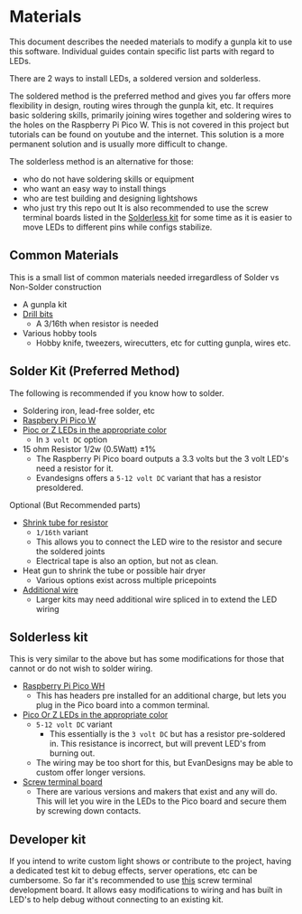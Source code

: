 # Materials

This document describes the needed materials to modify a gunpla kit to use this software.  Individual guides contain
specific list parts with regard to LEDs.

There are 2 ways to install LEDs, a soldered version and solderless.  

The soldered method is the preferred method and gives you far offers more flexibility in design, routing wires through
the gunpla kit, etc.  It requires basic soldering skills, primarily joining wires together and soldering wires to the
holes on the Raspberry Pi Pico W.  This is not covered in this project but tutorials can be found on youtube and the
internet.  This solution is a more permanent solution and is usually more difficult to change.

The solderless method is an alternative for those:

* who do not have soldering skills or equipment
* who want an easy way to install things
* who are test building and designing lightshows
* who just try this repo out
It is also recommended to use the screw terminal boards listed in the [Solderless kit](#solderless-kit) for some time as
it is easier to move LEDs to different pins while configs stabilize.

## Common Materials

This is a small list of common materials needed irregardless of Solder vs Non-Solder construction

* A gunpla kit
* [Drill bits](https://www.gundamplanet.com/db-03-tungsten-steel-drill-bit-set.html)
  * A 3/16th when resistor is needed
* Various hobby tools
  * Hobby knife, tweezers, wirecutters, etc for cutting gunpla, wires etc.

## Solder Kit (Preferred Method)

The following is recommended if you know how to solder.

* Soldering iron, lead-free solder, etc
* [Raspbery Pi Pico W](https://thepihut.com/products/raspberry-pi-pico-w?variant=41952994754755)
* [Pioc or Z LEDs in the appropriate color](https://evandesigns.com/products/chip-nano-pico-leds?variant=40800157204528)
  * In ```3 volt DC``` option
* 15 ohm Resistor 1/2w (0.5Watt) ±1%
  * The Raspberry Pi Pico board outputs a 3.3 volts but the 3 volt LED's need a resistor for it.
  * Evandesigns offers a ```5-12 volt DC``` variant that has a resistor presoldered.

Optional (But Recommended parts)

* [Shrink tube for resistor](https://evandesigns.com/products/shrink-tube?variant=6763932680240)
  * ```1/16th``` variant
  * This allows you to connect the LED wire to the resistor and secure the soldered joints
  * Electrical tape is also an option, but not as clean.
* Heat gun to shrink the tube or possible hair dryer
  * Various options exist across multiple pricepoints
* [Additional wire](https://evandesigns.com/products/magnet-wire-twisted-50-ft-spool)
  * Larger kits may need additional wire spliced in to extend the LED wiring

## Solderless kit

This is very similar to the above but has some modifications for those that cannot or do not wish to solder wiring.

* [Raspberry Pi Pico WH](https://thepihut.com/products/raspberry-pi-pico-w?variant=41952994787523)
  * This has headers pre installed for an additional charge, but lets you plug in the Pico board into a common terminal.
* [Pico Or Z LEDs in the appropriate color](https://evandesigns.com/products/chip-nano-pico-leds?variant=32158377967664)
  * ```5-12 volt DC``` variant
    * This essentially is the ```3 volt DC``` but has a resistor pre-soldered in.  This resistance is incorrect, but
    will prevent LED's from burning out.
  * The wiring may be too short for this, but EvanDesigns may be able to custom offer longer versions.
* [Screw terminal board](https://www.amazon.com/naughtystarts-Brekaout-Soldered-Compatible-Raspberry/dp/B0B1H2S57S/)
  * There are various versions and makers that exist and any will do. This will let you wire in the LEDs to the Pico
  board and secure them by screwing down contacts.

## Developer kit

If you intend to write custom light shows or contribute to the project, having a dedicated test kit to debug effects,
server operations, etc can be cumbersome.  So far it's recommended to use [this](https://thepihut.com/products/screw-terminal-expansion-board-for-raspberry-pi-pico)
screw terminal development board. It allows easy modifications to wiring and has built in LED's to help debug without
connecting to an existing kit.
